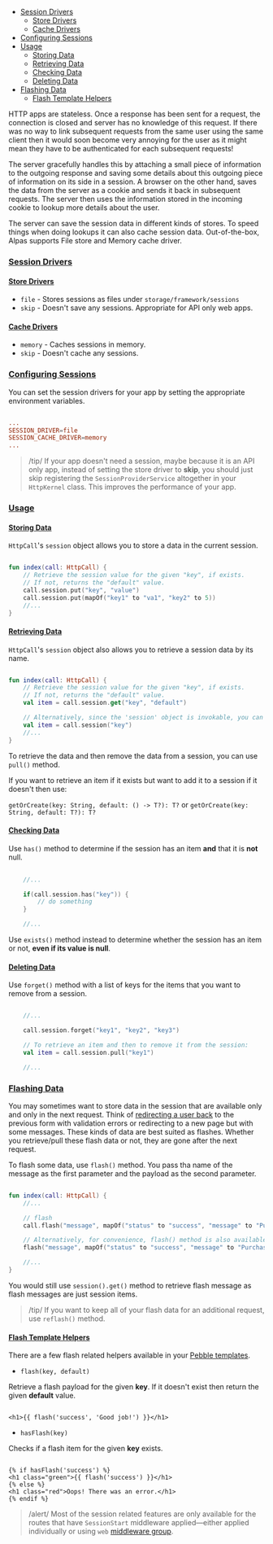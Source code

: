 - [Session Drivers](#session-drivers)
    - [Store Drivers](#store-drivers)
    - [Cache Drivers](#cache-drivers)
- [Configuring Sessions](#configuring-sessions)
- [Usage](#usage)
    - [Storing Data](#storing-data)
    - [Retrieving Data](#retrieving-data)
    - [Checking Data](#checking-data)
    - [Deleting Data](#deleting-data)
- [Flashing Data](#flashing-data)
    - [Flash Template Helpers](#flash-template-helpers)

HTTP apps are stateless. Once a response has been sent for a request, the connection is closed and server
has no knowledge of this request. If there was no way to link subsequent requests from the same user
using the same client then it would soon become very annoying for the user as it might mean they
have to be authenticated for each subsequent requests!

The server gracefully handles this by attaching a small piece of information to the outgoing response and
saving some details about this outgoing piece of information on its side in a session. A browser on the
other hand, saves the data from the server as a cookie and sends it back in subsequent requests. The
server then uses the information stored in the incoming cookie to lookup more details about the user.

The server can save the session data in different kinds of stores. To speed things when doing lookups
it can also cache session data. Out-of-the-box, Alpas supports File store and Memory cache driver.

<a name="session-drivers"></a>
### [Session Drivers](#session-drivers)

<a name="store-drivers"></a>
#### [Store Drivers](#store-drivers)

- `file` - Stores sessions as files under `storage/framework/sessions`
- `skip` - Doesn't save any sessions. Appropriate for API only web apps.

<a name="cache-drivers"></a>
#### [Cache Drivers](#cache-drivers)

- `memory` - Caches sessions in memory.
- `skip` - Doesn't cache any sessions.

<a name="configuring-sessions"></a>
### [Configuring Sessions](#configuring-sessions)

You can set the session drivers for your app by setting the appropriate environment variables.

<span data-file='.env'>

```toml

...
SESSION_DRIVER=file
SESSION_CACHE_DRIVER=memory
...

```

</span>

> /tip/ <span> If your app doesn't need a session, maybe because it is an API only app, instead of setting
>the store driver to **skip**, you should just skip registering the `SessionProviderService` altogether
in your `HttpKernel` class. This improves the performance of your app.</span>


<a name="usage"></a>
### [Usage](#usage)

<a name="storing-data"></a>
#### [Storing Data](#storing-data)

`HttpCall`'s `session` object allows you to store a data in the current session.

<span class="line-numbers" data-start="7">

```kotlin

fun index(call: HttpCall) {
    // Retrieve the session value for the given "key", if exists.
    // If not, returns the "default" value.
    call.session.put("key", "value")
    call.session.put(mapOf("key1" to "va1", "key2" to 5))
    //...
}

``` 

</span>

<a name="retrieving-data"></a>
#### [Retrieving Data](#retrieving-data)

`HttpCall`'s `session` object also allows you to retrieve a session data by its name.

<span class="line-numbers" data-start="7">

```kotlin

fun index(call: HttpCall) {
    // Retrieve the session value for the given "key", if exists.
    // If not, returns the "default" value.
    val item = call.session.get("key", "default")

    // Alternatively, since the 'session' object is invokable, you can also do:
    val item = call.session("key")
    //...
}

``` 

</span>

To retrieve the data and then remove the data from a session, you can use `pull()` method.

If you want to retrieve an item if it exists but want to add it to a session if it doesn't then use: 

`getOrCreate(key: String, default: () -> T?): T?` or `getOrCreate(key: String, default: T?): T?`

<a name="checking-data"></a>
#### [Checking Data](#checking-data)

Use `has()` method to determine if the session has an item **and** that it is **not** null.

<span class="line-numbers" data-start="9">

```kotlin
    
    //...

    if(call.session.has("key")) {
        // do something
    }

    //...

``` 

</span>

Use `exists()` method instead to determine whether the session has an item or not, **even if its value is null**.

<a name="deleting-data"></a>
#### [Deleting Data](#deleting-data)

Use `forget()` method with a list of keys for the items that you want to remove from a session. 

<span class="line-numbers" data-start="10">

```kotlin

    //...

    call.session.forget("key1", "key2", "key3")

    // To retrieve an item and then to remove it from the session:
    val item = call.session.pull("key1")

    //...

``` 

</span>


<a name="flashing-data"></a>
### [Flashing Data](#flashing-data)

You may sometimes want to store data in the session that are available only and only in the next request.
Think of [redirecting a user back](/docs/http-request#redirects) to the previous form with validation
errors or redirecting to a new page but with some messages. These kinds of data are best suited as
flashes. Whether you retrieve/pull these flash data or not, they are gone after the next request.

To flash some data, use `flash()` method. You pass tha name of the message as the first parameter
and the payload as the second parameter.

<span class="line-numbers" data-start="7">

```kotlin

fun index(call: HttpCall) {
    //...

    // flash
    call.flash("message", mapOf("status" to "success", "message" to "Purchase completed!"))

    // Alternatively, for convenience, flash() method is also available on the controller itself
    flash("message", mapOf("status" to "success", "message" to "Purchase completed!"))

    //...
}

``` 

</span>

You would still use `session().get()` method to retrieve flash message as flash messages are just session items.

> /tip/ <span>If you want to keep all of your flash data for an additional request, use `reflash()` method.</span>

<a name="flash-template-helpers"></a>
#### [Flash Template Helpers](#flash-template-helpers)

There are a few flash related helpers available in your [Pebble templates](/docs/pebble-templates).

<div class="sublist">

- `flash(key, default)`

Retrieve a flash payload for the given **key**. If it doesn't exist then return the given **default** value.

<span class="line-numbers" data-start="14">

```twig

<h1>{{ flash('success', 'Good job!') }}</h1>

```

</span>

- `hasFlash(key)`

Checks if a flash item for the given **key** exists.

<span class="line-numbers" data-start="14">

```twig

{% if hasFlash('success') %}
<h1 class="green">{{ flash('success') }}</h1>
{% else %}
<h1 class="red">Oops! There was an error.</h1>
{% endif %}

```

</span>

</div>

> /alert/ <span>Most of the session related features are only available for the routes that
>have `SessionStart` middleware applied—either applied individually or using `web` 
>[middleware group](/docs/routing#named-middleware-group).</span>
